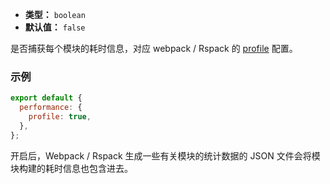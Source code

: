 - **类型：** `boolean`
- **默认值：** `false`

是否捕获每个模块的耗时信息，对应 webpack / Rspack 的 [profile](https://webpack.js.org/configuration/other-options/#profile) 配置。

### 示例

```js
export default {
  performance: {
    profile: true,
  },
};
```

开启后，Webpack / Rspack 生成一些有关模块的统计数据的 JSON 文件会将模块构建的耗时信息也包含进去。
